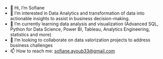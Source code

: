 - 👋 Hi, I’m Sofiane
- 👀 I’m interested in Data Analytics and transformation of data into actionable insights to assist in business decision-making.
- 🌱 I’m currently learning data analysis and visualization (Advanced SQL, Python for Data Science, Power BI, Tableau, Analytics Engineering, statistics and more)
- 💞️ I’m looking to collaborate on data valorization projects to address business challenges
- 📫 How to reach me: sofiane.ayoub33@gmail.com

<!---
SofianeAy/SofianeAy is a ✨ special ✨ repository because its `README.md` (this file) appears on your GitHub profile.
You can click the Preview link to take a look at your changes.
--->
